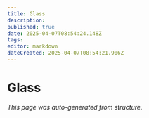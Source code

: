 ```yaml
---
title: Glass
description: 
published: true
date: 2025-04-07T08:54:24.148Z
tags: 
editor: markdown
dateCreated: 2025-04-07T08:54:21.906Z
---
```


# Glass

*This page was auto-generated from structure.*